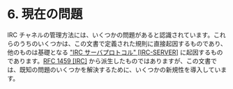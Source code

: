 # 6. 現在の問題

IRC チャネルの管理方法には、いくつかの問題があると認識されています。これらのうちのいくつかは、この文書で定義された規則に直接起因するものであり、他のものは基礎となる ["IRC サーバプロトコル" [IRC-SERVER]](https://solareenlo.com/rfc2813) に起因するものであります。[RFC 1459 [IRC]](https://solareenlo.com/rfc1459) から派生したものではありますが、この文書では、既知の問題のいくつかを解決するために、いくつかの新規性を導入しています。
